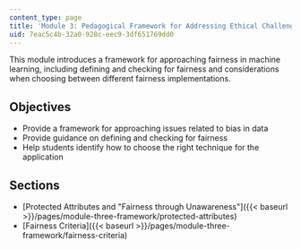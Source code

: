 ```yaml
---
content_type: page
title: 'Module 3: Pedagogical Framework for Addressing Ethical Challenges '
uid: 7eac5c4b-32a0-928c-eec9-3df651769dd0
---
```


This module introduces a framework for approaching fairness in machine learning, including defining and checking for fairness and considerations when choosing between different fairness implementations.

Objectives
----------

*   Provide a framework for approaching issues related to bias in data
*   Provide guidance on defining and checking for fairness
*   Help students identify how to choose the right technique for the application

Sections
--------

*   [Protected Attributes and "Fairness through Unawareness"]({{< baseurl >}}/pages/module-three-framework/protected-attributes)
*   [Fairness Criteria]({{< baseurl >}}/pages/module-three-framework/fairness-criteria)